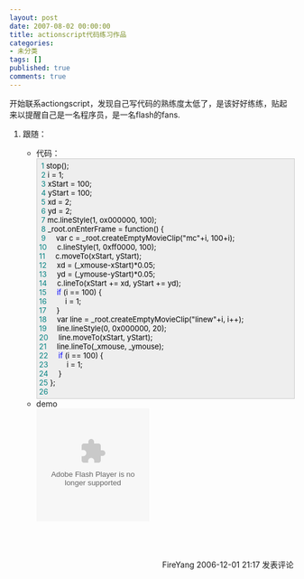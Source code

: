 ```yaml
---
layout: post
date: 2007-08-02 00:00:00
title: actionscript代码练习作品
categories:
- 未分类
tags: []
published: true
comments: true
---
```

<p><p dir="ltr" style="MARGIN-RIGHT: 0px">开始联系actiongscript，发现自己写代码的熟练度太低了，是该好好练练，贴起来以提醒自己是一名程序员，是一名flash的fans.</p>
<ol>
    <li>跟随： </li>
    <ul>
        <li>代码：<br />
        <div style="BORDER-RIGHT: #cccccc 1px solid; PADDING-RIGHT: 5px; BORDER-TOP: #cccccc 1px solid; PADDING-LEFT: 4px; FONT-SIZE: 13px; PADDING-BOTTOM: 4px; BORDER-LEFT: #cccccc 1px solid; WIDTH: 98%; WORD-BREAK: break-all; PADDING-TOP: 4px; BORDER-BOTTOM: #cccccc 1px solid; BACKGROUND-COLOR: #eeeeee"><span style="COLOR: #008080">&nbsp;1</span>&nbsp;<span style="COLOR: #000000">stop();<br /></span><span style="COLOR: #008080">&nbsp;2</span>&nbsp;<span style="COLOR: #000000">i&nbsp;</span><span style="COLOR: #000000">=</span><span style="COLOR: #000000">&nbsp;</span><span style="COLOR: #000000">1</span><span style="COLOR: #000000">;<br /></span><span style="COLOR: #008080">&nbsp;3</span>&nbsp;<span style="COLOR: #000000">xStart&nbsp;</span><span style="COLOR: #000000">=</span><span style="COLOR: #000000">&nbsp;</span><span style="COLOR: #000000">100</span><span style="COLOR: #000000">;<br /></span><span style="COLOR: #008080">&nbsp;4</span>&nbsp;<span style="COLOR: #000000">yStart&nbsp;</span><span style="COLOR: #000000">=</span><span style="COLOR: #000000">&nbsp;</span><span style="COLOR: #000000">100</span><span style="COLOR: #000000">;<br /></span><span style="COLOR: #008080">&nbsp;5</span>&nbsp;<span style="COLOR: #000000">xd&nbsp;</span><span style="COLOR: #000000">=</span><span style="COLOR: #000000">&nbsp;</span><span style="COLOR: #000000">2</span><span style="COLOR: #000000">;<br /></span><span style="COLOR: #008080">&nbsp;6</span>&nbsp;<span style="COLOR: #000000">yd&nbsp;</span><span style="COLOR: #000000">=</span><span style="COLOR: #000000">&nbsp;</span><span style="COLOR: #000000">2</span><span style="COLOR: #000000">;<br /></span><span style="COLOR: #008080">&nbsp;7</span>&nbsp;<span style="COLOR: #000000">mc.lineStyle(</span><span style="COLOR: #000000">1</span><span style="COLOR: #000000">,&nbsp;ox000000,&nbsp;</span><span style="COLOR: #000000">100</span><span style="COLOR: #000000">);<br /></span><span style="COLOR: #008080">&nbsp;8</span>&nbsp;<span style="COLOR: #000000">_root.onEnterFrame&nbsp;</span><span style="COLOR: #000000">=</span><span style="COLOR: #000000">&nbsp;function()&nbsp;{<br /></span><span style="COLOR: #008080">&nbsp;9</span>&nbsp;<span style="COLOR: #000000">&nbsp;&nbsp;&nbsp;&nbsp;var&nbsp;c&nbsp;</span><span style="COLOR: #000000">=</span><span style="COLOR: #000000">&nbsp;_root.createEmptyMovieClip(</span><span style="COLOR: #000000">"</span><span style="COLOR: #000000">mc</span><span style="COLOR: #000000">"</span><span style="COLOR: #000000">+</span><span style="COLOR: #000000">i,&nbsp;</span><span style="COLOR: #000000">100</span><span style="COLOR: #000000">+</span><span style="COLOR: #000000">i);<br /></span><span style="COLOR: #008080">10</span>&nbsp;<span style="COLOR: #000000">&nbsp;&nbsp;&nbsp;&nbsp;c.lineStyle(1</span><span style="COLOR: #000000">,&nbsp;</span><span style="COLOR: #000000">0xff0000</span><span style="COLOR: #000000">,&nbsp;</span><span style="COLOR: #000000">100</span><span style="COLOR: #000000">);<br /></span><span style="COLOR: #008080">11</span>&nbsp;<span style="COLOR: #000000">&nbsp;&nbsp;&nbsp;&nbsp;c.moveTo(xStart,&nbsp;yStart);<br /></span><span style="COLOR: #008080">12</span>&nbsp;<span style="COLOR: #000000">&nbsp;&nbsp;&nbsp;&nbsp;xd&nbsp;</span><span style="COLOR: #000000">=</span><span style="COLOR: #000000">&nbsp;(_xmouse</span><span style="COLOR: #000000">-</span><span style="COLOR: #000000">xStart)</span><span style="COLOR: #000000">*</span><span style="COLOR: #000000">0.05</span><span style="COLOR: #000000">;<br /></span><span style="COLOR: #008080">13</span>&nbsp;<span style="COLOR: #000000">&nbsp;&nbsp;&nbsp;&nbsp;yd&nbsp;</span><span style="COLOR: #000000">=</span><span style="COLOR: #000000">&nbsp;(_ymouse</span><span style="COLOR: #000000">-</span><span style="COLOR: #000000">yStart)</span><span style="COLOR: #000000">*</span><span style="COLOR: #000000">0.05</span><span style="COLOR: #000000">;<br /></span><span style="COLOR: #008080">14</span>&nbsp;<span style="COLOR: #000000">&nbsp;&nbsp;&nbsp;&nbsp;c.lineTo(xStart&nbsp;</span><span style="COLOR: #000000">+=</span><span style="COLOR: #000000">&nbsp;xd,&nbsp;yStart&nbsp;</span><span style="COLOR: #000000">+=</span><span style="COLOR: #000000">&nbsp;yd);<br /></span><span style="COLOR: #008080">15</span>&nbsp;<span style="COLOR: #000000">&nbsp;&nbsp;&nbsp;&nbsp;</span><span style="COLOR: #0000ff">if</span><span style="COLOR: #000000">&nbsp;(i&nbsp;</span><span style="COLOR: #000000">==</span><span style="COLOR: #000000">&nbsp;</span><span style="COLOR: #000000">100</span><span style="COLOR: #000000">)&nbsp;{<br /></span><span style="COLOR: #008080">16</span>&nbsp;<span style="COLOR: #000000">&nbsp;&nbsp;&nbsp;&nbsp;&nbsp;&nbsp;&nbsp;&nbsp;i&nbsp;</span><span style="COLOR: #000000">=</span><span style="COLOR: #000000">&nbsp;</span><span style="COLOR: #000000">1</span><span style="COLOR: #000000">;<br /></span><span style="COLOR: #008080">17</span>&nbsp;<span style="COLOR: #000000">&nbsp;&nbsp;&nbsp;&nbsp;}<br /></span><span style="COLOR: #008080">18</span>&nbsp;<span style="COLOR: #000000">&nbsp;&nbsp;&nbsp;&nbsp;var&nbsp;line&nbsp;</span><span style="COLOR: #000000">=</span><span style="COLOR: #000000">&nbsp;_root.createEmptyMovieClip(</span><span style="COLOR: #000000">"</span><span style="COLOR: #000000">linew</span><span style="COLOR: #000000">"</span><span style="COLOR: #000000">+</span><span style="COLOR: #000000">i,&nbsp;i</span><span style="COLOR: #000000">++</span><span style="COLOR: #000000">);<br /></span><span style="COLOR: #008080">19</span>&nbsp;<span style="COLOR: #000000">&nbsp;&nbsp;&nbsp;&nbsp;line.lineStyle(0</span><span style="COLOR: #000000">,&nbsp;</span><span style="COLOR: #000000">0x000000</span><span style="COLOR: #000000">,&nbsp;</span><span style="COLOR: #000000">20</span><span style="COLOR: #000000">);<br /></span><span style="COLOR: #008080">20</span>&nbsp;<span style="COLOR: #000000">&nbsp;&nbsp;&nbsp;&nbsp;line.moveTo(xStart,&nbsp;yStart);<br /></span><span style="COLOR: #008080">21</span>&nbsp;<span style="COLOR: #000000">&nbsp;&nbsp;&nbsp;&nbsp;line.lineTo(_xmouse,&nbsp;_ymouse);<br /></span><span style="COLOR: #008080">22</span>&nbsp;<span style="COLOR: #000000">&nbsp;&nbsp;&nbsp;&nbsp;</span><span style="COLOR: #0000ff">if</span><span style="COLOR: #000000">&nbsp;(i&nbsp;</span><span style="COLOR: #000000">==</span><span style="COLOR: #000000">&nbsp;</span><span style="COLOR: #000000">100</span><span style="COLOR: #000000">)&nbsp;{<br /></span><span style="COLOR: #008080">23</span>&nbsp;<span style="COLOR: #000000">&nbsp;&nbsp;&nbsp;&nbsp;&nbsp;&nbsp;&nbsp;&nbsp;i&nbsp;</span><span style="COLOR: #000000">=</span><span style="COLOR: #000000">&nbsp;</span><span style="COLOR: #000000">1</span><span style="COLOR: #000000">;<br /></span><span style="COLOR: #008080">24</span>&nbsp;<span style="COLOR: #000000">&nbsp;&nbsp;&nbsp;&nbsp;}<br /></span><span style="COLOR: #008080">25</span>&nbsp;<span style="COLOR: #000000">};<br /></span><span style="COLOR: #008080">26</span>&nbsp;<span style="COLOR: #000000"></span></div>
        </li><li>demo<br />
        <object style="WIDTH: 534px; HEIGHT: 389px" height="389" width="534" classid="clsid:D27CDB6E-AE6D-11cf-96B8-444553540000" xcodebase="http://download.macromedia.com/pub/shockwave/cabs/flash/swflash.cab">
                                                                                                                                                                                                                <param name="Movie" value="/images/cnblogs_com/fireyang/lineflow.swf" /> <param name="Quality" value="high" /><embed src="http://www.cnblogs.com/images/cnblogs_com/fireyang/lineflow.swf" width="200" height="200" quality="high" type="application/x-shockwave-flash" pluginspage="http://www.macromedia.com/go/getflashplayer"></embed>
        </object></li>
    </ul>
</ol>
<p><br /></p>
<img src="http://www.cnblogs.com/FireYang/aggbug/579395.html" width="1" height="1" /><br /><br /><div align="right"><a style="text-decoration:none;" href="http://FireYang.cnblogs.com/" target="_blank">FireYang</a> 2006-12-01 21:17 <a href="http://www.cnblogs.com/FireYang/archive/2006/12/01/579395.html#Feedback" target="_blank" style="text-decoration:none;">发表评论</a></div></p>

